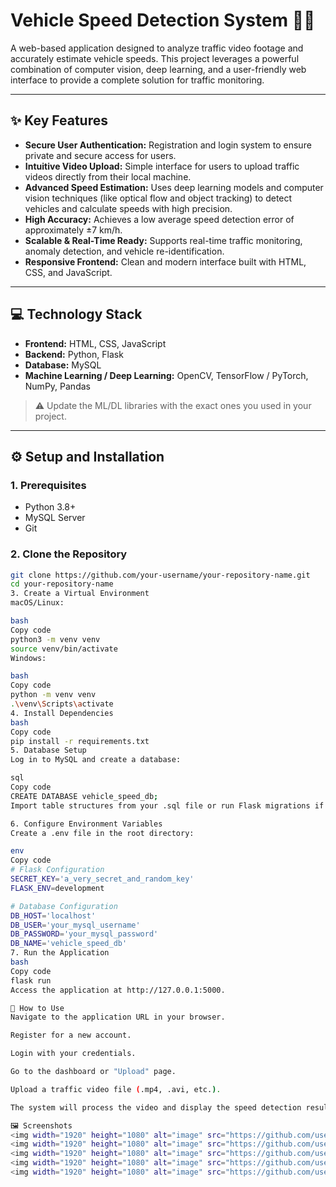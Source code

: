 # Vehicle Speed Detection System 🚗💨

A web-based application designed to analyze traffic video footage and accurately estimate vehicle speeds. This project leverages a powerful combination of computer vision, deep learning, and a user-friendly web interface to provide a complete solution for traffic monitoring.

---

## ✨ Key Features

- **Secure User Authentication:** Registration and login system to ensure private and secure access for users.  
- **Intuitive Video Upload:** Simple interface for users to upload traffic videos directly from their local machine.  
- **Advanced Speed Estimation:** Uses deep learning models and computer vision techniques (like optical flow and object tracking) to detect vehicles and calculate speeds with high precision.  
- **High Accuracy:** Achieves a low average speed detection error of approximately ±7 km/h.  
- **Scalable & Real-Time Ready:** Supports real-time traffic monitoring, anomaly detection, and vehicle re-identification.  
- **Responsive Frontend:** Clean and modern interface built with HTML, CSS, and JavaScript.  

---

## 💻 Technology Stack

- **Frontend:** HTML, CSS, JavaScript  
- **Backend:** Python, Flask  
- **Database:** MySQL  
- **Machine Learning / Deep Learning:** OpenCV, TensorFlow / PyTorch, NumPy, Pandas  

> ⚠️ Update the ML/DL libraries with the exact ones you used in your project.

---

## ⚙️ Setup and Installation

### 1. Prerequisites

- Python 3.8+  
- MySQL Server  
- Git  

### 2. Clone the Repository

```bash
git clone https://github.com/your-username/your-repository-name.git
cd your-repository-name
3. Create a Virtual Environment
macOS/Linux:

bash
Copy code
python3 -m venv venv
source venv/bin/activate
Windows:

bash
Copy code
python -m venv venv
.\venv\Scripts\activate
4. Install Dependencies
bash
Copy code
pip install -r requirements.txt
5. Database Setup
Log in to MySQL and create a database:

sql
Copy code
CREATE DATABASE vehicle_speed_db;
Import table structures from your .sql file or run Flask migrations if configured.

6. Configure Environment Variables
Create a .env file in the root directory:

env
Copy code
# Flask Configuration
SECRET_KEY='a_very_secret_and_random_key'
FLASK_ENV=development

# Database Configuration
DB_HOST='localhost'
DB_USER='your_mysql_username'
DB_PASSWORD='your_mysql_password'
DB_NAME='vehicle_speed_db'
7. Run the Application
bash
Copy code
flask run
Access the application at http://127.0.0.1:5000.

🚀 How to Use
Navigate to the application URL in your browser.

Register for a new account.

Login with your credentials.

Go to the dashboard or "Upload" page.

Upload a traffic video file (.mp4, .avi, etc.).

The system will process the video and display the speed detection results.

🖼️ Screenshots
<img width="1920" height="1080" alt="image" src="https://github.com/user-attachments/assets/7883e280-a7b7-4c3e-bbd5-addda238a2d1" />
<img width="1920" height="1080" alt="image" src="https://github.com/user-attachments/assets/57606392-cb70-4c54-a94b-ee6b9bcaf622" />
<img width="1920" height="1080" alt="image" src="https://github.com/user-attachments/assets/29efb4a6-1962-4d7d-832f-18f8129fa1a5" />
<img width="1920" height="1080" alt="image" src="https://github.com/user-attachments/assets/51ccfc55-976e-4e11-ab60-3c911b1e85f5" />
<img width="1920" height="1080" alt="image" src="https://github.com/user-attachments/assets/2fb4bc2a-97d7-45ed-bc46-3bd7e72ecd2d" />





